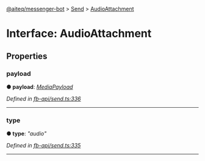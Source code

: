 [@aiteq/messenger-bot](../README.md) > [Send](../modules/send.md) > [AudioAttachment](../interfaces/send.audioattachment.md)



# Interface: AudioAttachment


## Properties
<a id="payload"></a>

###  payload

**●  payload**:  *[MediaPayload](send.mediapayload.md)* 

*Defined in [fb-api/send.ts:336](https://github.com/aiteq/messenger-bot/blob/a540dbb/src/fb-api/send.ts#L336)*





___

<a id="type"></a>

###  type

**●  type**:  *"audio"* 

*Defined in [fb-api/send.ts:335](https://github.com/aiteq/messenger-bot/blob/a540dbb/src/fb-api/send.ts#L335)*





___


